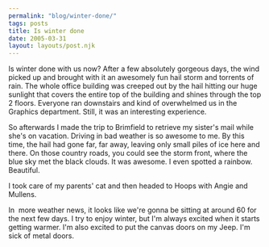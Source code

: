 ```yaml
---
permalink: "blog/winter-done/"
tags: posts
title: Is winter done
date: 2005-03-31
layout: layouts/post.njk
---
```


Is winter done with us now? After a few absolutely gorgeous days, the wind picked up and brought with it an awesomely fun hail storm and torrents of rain. The whole office building was creeped out by the hail hitting our huge sunlight that covers the entire top of the building and shines through the top 2 floors. Everyone ran downstairs and kind of overwhelmed us in the Graphics department. Still, it was an interesting experience.

So afterwards I made the trip to Brimfield to retrieve my sister's mail while she's on vacation. Driving in bad weather is so awesome to me. By this time, the hail had gone far, far away, leaving only small piles of ice here and there. On those country roads, you could see the storm front, where the blue sky met the black clouds. It was awesome. I even spotted a rainbow. Beautiful. 

I took care of my parents' cat and then headed to Hoops with Angie and Mullens. 

In&nbsp; more weather news, it looks like we're gonna be sitting at around 60 for the next few days. I try to enjoy winter, but I'm always excited when it starts getting warmer. I'm also excited to put the canvas doors on my Jeep. I'm sick of metal doors.
